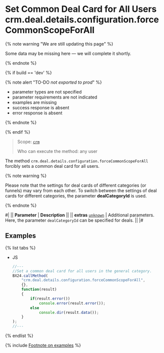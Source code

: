 # Set Common Deal Card for All Users crm.deal.details.configuration.forceCommonScopeForAll

{% note warning "We are still updating this page" %}

Some data may be missing here — we will complete it shortly.

{% endnote %}

{% if build == 'dev' %}

{% note alert "TO-DO _not exported to prod_" %}

- parameter types are not specified
- parameter requirements are not indicated
- examples are missing
- success response is absent
- error response is absent

{% endnote %}

{% endif %}

> Scope: [`crm`](../../../scopes/permissions.md)
>
> Who can execute the method: any user

The method `crm.deal.details.configuration.forceCommonScopeForAll` forcibly sets a common deal card for all users.

{% note warning %}

Please note that the settings for deal cards of different categories (or funnels) may vary from each other. 
To switch between the settings of deal cards for different categories, the parameter **dealCategoryId** is used.

{% endnote %}

#|
|| **Parameter** | **Description** ||
|| **extras**
[`unknown`](../../../data-types.md) | Additional parameters. Here, the parameter `dealCategoryId` can be specified for deals. ||
|#

## Examples

{% list tabs %}

- JS

    ```js
    //---
    //Set a common deal card for all users in the general category.
    BX24.callMethod(
        "crm.deal.details.configuration.forceCommonScopeForAll",
        {},
        function(result)
        {
            if(result.error())
                console.error(result.error());
            else
                console.dir(result.data());
        }
    );
    //---
    ```

{% endlist %}

{% include [Footnote on examples](../../../../_includes/examples.md) %}